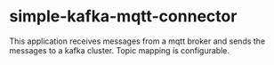# simple-kafka-mqtt-connector
This application receives messages from a mqtt broker and sends the messages to a kafka cluster. Topic mapping is configurable.
